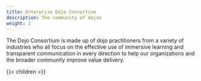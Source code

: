 ```yaml
---
title: Enterprise Dojo Consortium
description: The community of dojos
weight: 1
---
```


The Dojo Consortium is made up of dojo practitioners from a variety of industries who all focus on the effective use of immersive learning and transparent communication in every direction to help our organizations and the broader community improve value delivery.

{{< children >}}
